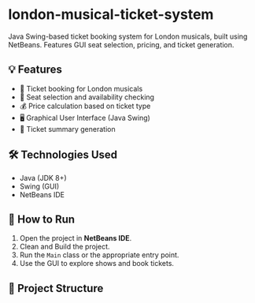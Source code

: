# london-musical-ticket-system
Java Swing-based ticket booking system for London musicals, built using NetBeans. Features GUI seat selection, pricing, and ticket generation.
## 💡 Features

- 🎫 Ticket booking for London musicals
- 💺 Seat selection and availability checking
- 💰 Price calculation based on ticket type
- 🖥️ Graphical User Interface (Java Swing)
- 🧾 Ticket summary generation

## 🛠️ Technologies Used

- Java (JDK 8+)
- Swing (GUI)
- NetBeans IDE

## 🚀 How to Run

1. Open the project in **NetBeans IDE**.
2. Clean and Build the project.
3. Run the `Main` class or the appropriate entry point.
4. Use the GUI to explore shows and book tickets.

## 📁 Project Structure


